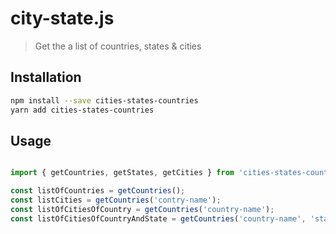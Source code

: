 # city-state.js

> Get the a list of countries, states & cities

## Installation

```bash
npm install --save cities-states-countries
yarn add cities-states-countries
```

## Usage

```js

import { getCountries, getStates, getCities } from 'cities-states-countries';

const listOfCountries = getCountries();
const listCities = getCountries('contry-name');
const listOfCitiesOfCountry = getCountries('country-name');
const listOfCitiesOfCountryAndState = getCountries('country-name', 'state-name');

```